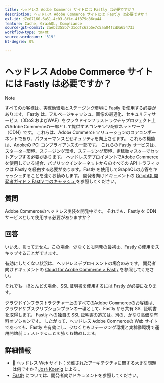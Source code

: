 ```yaml
---
title: ヘッドレス Adobe Commerce サイトには Fastly は必要ですか？
description: ヘッドレス Adobe Commerce サイトには Fastly は必要ですか？
exl-id: d7e07160-6a61-4c03-8f8c-4f879d86ea44
feature: Cache, GraphQL, Compliance
source-git-commit: 2aeb2355b74d1cdfc62b5e7c5aa04fcd0a654733
workflow-type: tm+mt
source-wordcount: '319'
ht-degree: 0%

---
```


# ヘッドレス Adobe Commerce サイトには Fastly は必要ですか？

>[!NOTE]
>
>すべてのお客様は、実稼動環境とステージング環境に Fastly を使用する必要があります。 Fastly は、フルページキャッシュ、画像の最適化、セキュリティサービス（DDoS およびWAF）をクラウドインフラストラクチャプロジェクト上のAdobe Commerceの一部として提供するコンテンツ配信ネットワーク（CDN）です。 これらは、Adobe Commerce ソリューションのコアコンポーネントであり、パフォーマンスとセキュリティを向上させます。 これらの機能は、Adobeの PCI コンプライアンスの一部です。 これらの Fastly サービスは、スターター環境、ステージング環境、ステージング環境、実稼動マスターでセットアップする必要があります。 ヘッドレスデプロイメントでAdobe Commerceを使用している場合、パブリックインターネットからのすべての API トラフィックは Fastly を経由する必要があります。Fastly を使用してGraphQLの応答をキャッシュすることを強くお勧めします。 開発者向けドキュメントの [GraphQL開発者ガイド > Fastly でのキャッシュ ](https://developer.adobe.com/commerce/webapi/graphql/usage/caching/#caching-with-fastly) を参照してください。

## **質問**

Adobe Commerceのヘッドレス実装を開発中です。 それでも、Fastly を CDN サービスとして使用する必要がありますか？

## **回答**

いいえ、言ってません。この場合、少なくとも開発の最初は、Fastly の使用をスキップすることができます。

有効にしたくない状況は、ヘッドレスデプロイメントの場合のみです。
開発者向けドキュメントの [Cloud for Adobe Commerce > Fastly](https://experienceleague.adobe.com/en/docs/commerce-cloud-service/user-guide/cdn/fastly) を参照してください。

それでも、ほとんどの場合、SSL 証明書を使用するには Fastly が必要になります。

クラウドインフラストラクチャー上のすべてのAdobe Commerceのお客様は、クラウドサブスクリプションプランの一環として、Fastly から共有 SSL 証明書を取得します。 Fastly への独自の SSL 証明書の追加は、別の、かなり高価な有料オプションです。 したがって、ヘッドレス Adobe Commerceの Web サイトであっても、Fastly を有効にし、少なくともステージング環境と実稼動環境で運用開始前にテストすることを強くお勧めします。

## 詳細情報

* [&#128279;](https://pantheon.io/blog/headless-websites-whats-big-deal-decoupled-architecture) ヘッドレス Web サイト：分離されたアーキテクチャに関する大きな問題は何ですか？[Josh Koenig](https://pantheon.io/team/josh-koenig) による 。
* [Fastly](https://experienceleague.adobe.com/en/docs/commerce-cloud-service/user-guide/cdn/fastly) については、開発者向けドキュメントを参照してください。

